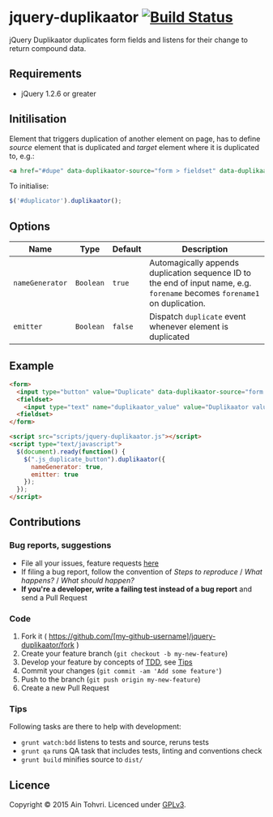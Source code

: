 # jquery-duplikaator [![Build Status](http://img.shields.io/travis/ain/jquery-duplikaator.svg)](https://travis-ci.org/ain/jquery-duplikaator)

jQuery Duplikaator duplicates form fields and listens for their change to return compound data.

## Requirements

- jQuery 1.2.6 or greater

## Initilisation

Element that triggers duplication of another element on page, has to define _source_ element that is duplicated and _target_ element where it is duplicated to, e.g.:

``` html
<a href="#dupe" data-duplikaator-source="form > fieldset" data-duplikaator-target="form" id="duplicator">Duplicate</a>
```

To initialise:

``` js
$('#duplicator').duplikaator();
```

## Options

| Name | Type | Default | Description |
| ---- | ---- | ------- | ----------- |
| `nameGenerator` | `Boolean` | `true` | Automagically appends duplication sequence ID to the end of input name, e.g. `forename` becomes `forename1` on duplication. |
| `emitter` | `Boolean` | `false` | Dispatch `duplicate` event whenever element is duplicated |

## Example

```html
<form>
  <input type="button" value="Duplicate" data-duplikaator-source="form > fieldset" data-duplikaator-target="form" class="js_duplicate_button">
  <fieldset>
    <input type="text" name="duplikaator_value" value="Duplikaator value">
  <fieldset>
</form>

<script src="scripts/jquery-duplikaator.js"></script>
<script type="text/javascript">
  $(document).ready(function() {
    $(".js_duplicate_button").duplikaator({
      nameGenerator: true,
      emitter: true
    });
  });
</script>
```

## Contributions

### Bug reports, suggestions

- File all your issues, feature requests [here](https://github.com/ain/jquery-duplikaator/issues)
- If filing a bug report, follow the convention of _Steps to reproduce_ / _What happens?_ / _What should happen?_
- __If you're a developer, write a failing test instead of a bug report__ and send a Pull Request

### Code

1. Fork it ( https://github.com/[my-github-username]/jquery-duplikaator/fork )
2. Create your feature branch (`git checkout -b my-new-feature`)
3. Develop your feature by concepts of [TDD](http://en.wikipedia.org/wiki/Test-driven_development), see [Tips](#tips)
3. Commit your changes (`git commit -am 'Add some feature'`)
4. Push to the branch (`git push origin my-new-feature`)
5. Create a new Pull Request

### Tips

Following tasks are there to help with development:

- `grunt watch:bdd` listens to tests and source, reruns tests
- `grunt qa` runs QA task that includes tests, linting and conventions check
- `grunt build` minifies source to `dist/`

## Licence
Copyright © 2015 Ain Tohvri. Licenced under [GPLv3](LICENSE).
